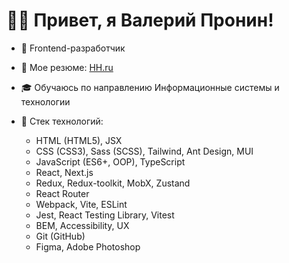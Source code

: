 # 👋🏻 Привет, я Валерий Пронин!

* 🧐 Frontend-разработчик
* 💼 Мое резюме: <a href="https://ryazan.hh.ru/resume/c82f2b8eff0da1ce050039ed1f78714c30344f" target="_blank">HH.ru</a>
* 🎓 Обучаюсь по направлению Информационные системы и технологии
* 🔧 Стек технологий:
  
  - HTML (HTML5), JSX
  - CSS (CSS3), Sass (SCSS), Tailwind, Ant Design, MUI
  - JavaScript (ES6+, OOP), TypeScript
  - React, Next.js
  - Redux, Redux-toolkit, MobX, Zustand
  - React Router
  - Webpack, Vite, ESLint
  - Jest, React Testing Library, Vitest
  - BEM, Accessibility, UX
  - Git (GitHub)
  - Figma, Adobe Photoshop

<!--
**ValeryPronin-developer/ValeryPronin-developer** is a ✨ _special_ ✨ repository because its `README.md` (this file) appears on your GitHub profile.

Here are some ideas to get you started:

- 🔭 I’m currently working on ...
- 🌱 I’m currently learning ...
- 👯 I’m looking to collaborate on ...
- 🤔 I’m looking for help with ...
- 💬 Ask me about ...
- 📫 How to reach me: ...
- 😄 Pronouns: ...
- ⚡ Fun fact: ...
-->

